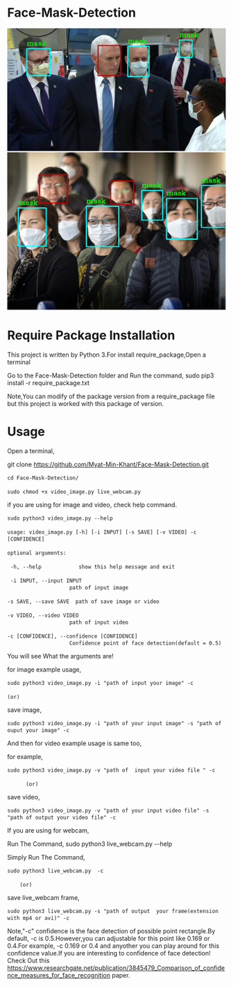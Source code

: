 # Face-Mask-Detection

<img src="test_img/test_3.jpg" width=600>
<img src="test_img/test_image_2.jpg" width=600>


# Require Package Installation 
This project is written by Python 3.For install require_package,Open a terminal 

Go to the Face-Mask-Detection folder and Run the command, sudo pip3 install -r require_package.txt 

Note,You can modify of the package version from a require_package file but this project is worked with this package of version.

# Usage 

Open a terminal,

git clone https://github.com/Myat-Min-Khant/Face-Mask-Detection.git

    cd Face-Mask-Detection/

    sudo chmod +x video_image.py live_webcam.py 

if you are using for image and video, check help command.

    sudo python3 video_image.py --help

    usage: video_image.py [-h] [-i INPUT] [-s SAVE] [-v VIDEO] -c [CONFIDENCE]

    optional arguments:
    
     -h, --help            show this help message and exit
     
     -i INPUT, --input INPUT
                        path of input image
                        
    -s SAVE, --save SAVE  path of save image or video
    
    -v VIDEO, --video VIDEO
                        path of input video
                        
    -c [CONFIDENCE], --confidence [CONFIDENCE]
                        Confidence point of face detection(default = 0.5)
                      
You will see What the arguments are!

for image example usage,

    sudo python3 video_image.py -i "path of input your image" -c
    
    (or)
     
  save image,
  
    sudo python3 video_image.py -i "path of your input image" -s "path of ouput your image" -c 
 
And then for video example usage  is same too,

  for example,
  
    sudo python3 video_image.py -v "path of  input your video file " -c
   
          (or)
          
   save video,
   
    sudo python3 video_image.py -v "path of your input video file" -s "path of output your video file" -c 
   


If you are using for webcam, 

Run The Command, sudo python3 live_webcam.py --help 

Simply Run The Command, 
 
    sudo python3 live_webcam.py  -c
 
        (or) 
        
 save live_webcam frame,
 
    sudo python3 live_webcam.py -s "path of output  your frame(extension with mp4 or avi)" -c 
 
 
 Note,"-c" confidence is the face detection of possible point rectangle.By default, -c is 0.5.However,you can adjustable for this point like 0.169 or 0.4.For example, -c 0.169 or 0.4 and anyother you can play around for this confidence value.If you are interesting to confidence of face detection! Check Out  this https://www.researchgate.net/publication/3845479_Comparison_of_confidence_measures_for_face_recognition paper.


 
   
   
   

  

 




